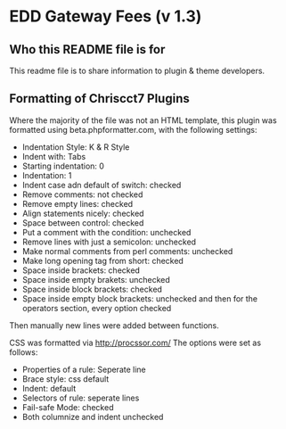 # EDD Gateway Fees (v 1.3) #

## Who this README file is for ##
This readme file is to share information to plugin & theme developers.

## Formatting of Chriscct7 Plugins ##
Where the majority of the file was not an HTML template, this plugin was formatted
using beta.phpformatter.com, with the following settings:
+ Indentation Style: K & R Style
+ Indent with: Tabs
+ Starting indentation: 0
+ Indentation: 1
+ Indent case adn default of switch: checked
+ Remove comments: not checked
+ Remove empty lines: checked
+ Align statements nicely: checked
+ Space between control: checked
+ Put a comment with the condition: unchecked
+ Remove lines with just a semicolon: unchecked
+ Make normal comments from perl comments: unchecked
+ Make long opening tag from short: checked
+ Space inside brackets: checked
+ Space inside empty brakets: unchecked
+ Space inside block brackets: checked
+ Space inside empty block brackets: unchecked
and then for the operators section, every option checked

Then manually new lines were added between functions.

CSS was formatted via http://procssor.com/
The options were set as follows:
+ Properties of a rule: Seperate line
+ Brace style: css default
+ Indent: default
+ Selectors of rule: seperate lines
+ Fail-safe Mode: checked
+ Both columnize and indent unchecked